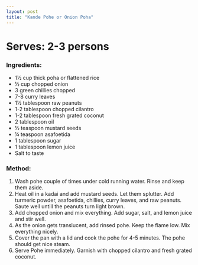 ```yaml
---
layout: post
title: "Kande Pohe or Onion Poha"
---
```




# Serves: 2-3 persons

### Ingredients:
* 1½ cup thick poha or flattened rice
* ½ cup chopped onion
* 3 green chillies chopped
* 7-8 curry leaves
* 1½ tablespoon raw peanuts
* 1-2 tablespoon chopped cilantro
* 1-2 tablespoon fresh grated coconut
* 2 tablespoon oil
* ½ teaspoon mustard seeds
* ¼ teaspoon asafoetida
* 1 tablespoon sugar
* 1 tablespoon lemon juice
* Salt to taste

### Method:
1. Wash pohe couple of times under cold running water. Rinse and keep them aside.
2. Heat oil in a kadai and add mustard seeds. Let them splutter. Add turmeric powder, asafoetida, chillies, curry leaves, and raw peanuts. Saute well untill the peanuts turn light brown. 
3. Add chopped onion and mix everything. Add sugar, salt, and lemon juice and stir well. 
4. As the onion gets translucent, add rinsed pohe. Keep the flame low. Mix everything nicely.
5. Cover the pan with a lid and cook the pohe for 4-5 minutes. The pohe should get nice steam. 
6. Serve Pohe immediately. Garnish with chopped cilantro and fresh grated coconut.